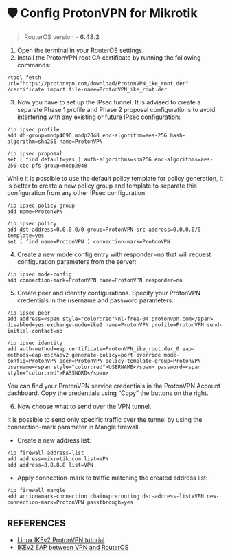 # 🛡️ Config ProtonVPN for Mikrotik
> RouterOS version - **6.48.2**
1. Open the terminal in your RouterOS settings.
2. Install the ProtonVPN root CA certificate by running the following commands:
```shell
/tool fetch url="https://protonvpn.com/download/ProtonVPN_ike_root.der"
/certificate import file-name=ProtonVPN_ike_root.der
```
3. Now you have to set up the IPsec tunnel. It is advised to create a separate Phase 1 profile and Phase 2 proposal configurations to avoid interfering with any existing or future IPsec configuration:
```shell
/ip ipsec profile
add dh-group=modp4096,modp2048 enc-algorithm=aes-256 hash-algorithm=sha256 name=ProtonVPN
```
```shell
/ip ipsec proposal
set [ find default=yes ] auth-algorithms=sha256 enc-algorithms=aes-256-cbc pfs-group=modp2048
```
While it is possible to use the default policy template for policy generation, it is better to create a new policy group and template to separate this configuration from any other IPsec configuration.
```shell
/ip ipsec policy group
add name=ProtonVPN
```
```shell
/ip ipsec policy
add dst-address=0.0.0.0/0 group=ProtonVPN src-address=0.0.0.0/0 template=yes
set [ find name=ProtonVPN ] connection-mark=ProtonVPN
```

4. Create a new mode config entry with responder=no that will request configuration parameters from the server:
```shell
/ip ipsec mode-config
add connection-mark=ProtonVPN name=ProtonVPN responder=no
```
5. Create peer and identity configurations. Specify your ProtonVPN credentials in the username and password parameters:
```shell
/ip ipsec peer
add address=<span style="color:red">nl-free-04.protonvpn.com</span> disabled=yes exchange-mode=ike2 name=ProtonVPN profile=ProtonVPN send-initial-contact=no
```
```shell
/ip ipsec identity
add auth-method=eap certificate=ProtonVPN_ike_root.der_0 eap-methods=eap-mschapv2 generate-policy=port-override mode-config=ProtonVPN peer=ProtonVPN policy-template-group=ProtonVPN username=<span style="color:red">USERNAME</span> password=<span style="color:red">PASSWORD</span>
```
You can find your ProtonVPN service credentials in the ProtonVPN Account dashboard. Copy the credentials using “Copy” the buttons on the right.

6. Now choose what to send over the VPN tunnel. 
   
It is possible to send only specific traffic over the tunnel by using the connection-mark parameter in Mangle firewall.

- Create a new address list:
```shell
/ip firewall address-list
add address=mikrotik.com list=VPN
add address=8.8.8.8 list=VPN
```
- Apply connection-mark to traffic matching the created address list:
```shell
/ip firewall mangle
add action=mark-connection chain=prerouting dst-address-list=VPN new-connection-mark=ProtonVPN passthrough=yes
```
## REFERENCES
- [Linux IKEv2 ProtonVPN tutorial](https://protonvpn.com/support/linux-ikev2-protonvpn/)
- [IKEv2 EAP between VPN and RouterOS](https://wiki.mikrotik.com/wiki/IKEv2_EAP_between_NordVPN_and_RouterOS)